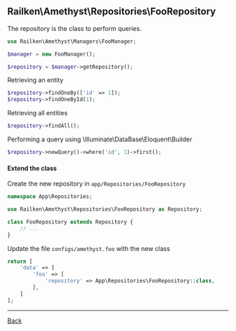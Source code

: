 ## Railken\Amethyst\Repositories\FooRepository

The repository is the class to perform queries.

```php
use Railken\Amethyst\Managers\FooManager;

$manager = new FooManager();

$repository = $manager->getRepository();

```

Retrieving an entity

```php
$repository->findOneBy(['id' => 1]);
$repository->findOneById(1);

```

Retrieving all entities

```php
$repository->findAll();
```

Performing a query using \Illuminate\DataBase\Eloquent\Builder

```php
$repository->newQuery()->where('id', 1)->first();

```

#### Extend the class

Create the new repository in `app/Repositories/FooRepository`
```php
namespace App\Repositories;

use Railken\Amethyst\Repositories\FooRepository as Repository;

class FooRepository extends Repository {
	// ...
}
```
Update the file `configs/amethyst.foo` with the new class
```php
return [
    'data' => [
        'foo' => [
            'repository' => App\Repositories\FooRepository::class,
        ],
    ]
];
```

---
[Back](index.md)